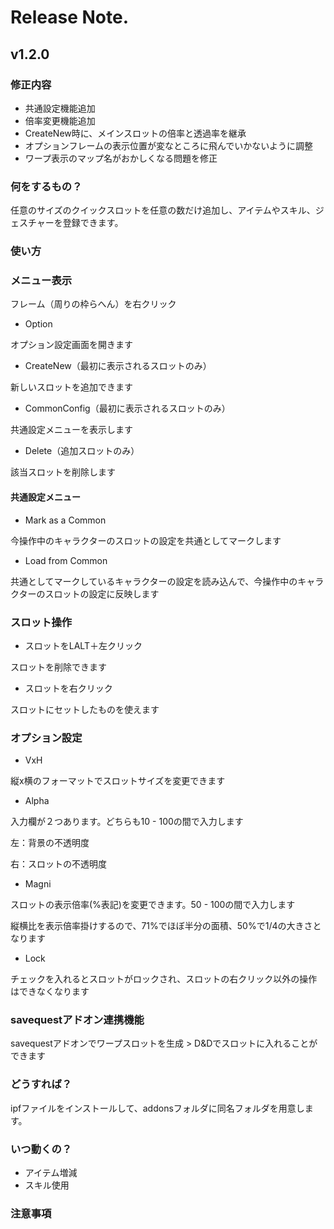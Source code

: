# Release Note.

## v1.2.0

### 修正内容

- 共通設定機能追加
- 倍率変更機能追加
- CreateNew時に、メインスロットの倍率と透過率を継承
- オプションフレームの表示位置が変なところに飛んでいかないように調整
- ワープ表示のマップ名がおかしくなる問題を修正

### 何をするもの？

任意のサイズのクイックスロットを任意の数だけ追加し、アイテムやスキル、ジェスチャーを登録できます。

### 使い方

### メニュー表示

フレーム（周りの枠らへん）を右クリック

- Option

オプション設定画面を開きます

- CreateNew（最初に表示されるスロットのみ）

新しいスロットを追加できます

- CommonConfig（最初に表示されるスロットのみ）

共通設定メニューを表示します

- Delete（追加スロットのみ）

該当スロットを削除します

#### 共通設定メニュー

- Mark as a Common

今操作中のキャラクターのスロットの設定を共通としてマークします

- Load from Common

共通としてマークしているキャラクターの設定を読み込んで、今操作中のキャラクターのスロットの設定に反映します

### スロット操作

- スロットをLALT＋左クリック

スロットを削除できます

- スロットを右クリック

スロットにセットしたものを使えます

### オプション設定

- VxH

縦x横のフォーマットでスロットサイズを変更できます

- Alpha

入力欄が２つあります。どちらも10 - 100の間で入力します

左：背景の不透明度

右：スロットの不透明度

- Magni

スロットの表示倍率(%表記)を変更できます。50 - 100の間で入力します

縦横比を表示倍率掛けするので、71%でほぼ半分の面積、50%で1/4の大きさとなります

- Lock

チェックを入れるとスロットがロックされ、スロットの右クリック以外の操作はできなくなります

### savequestアドオン連携機能

savequestアドオンでワープスロットを生成 > D&Dでスロットに入れることができます

### どうすれば？

ipfファイルをインストールして、addonsフォルダに同名フォルダを用意します。

### いつ動くの？

- アイテム増減
- スキル使用

### 注意事項

